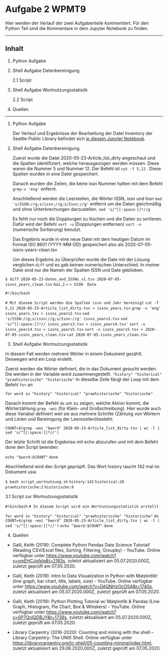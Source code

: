 # Aufgabe 2 WPMT9
Hier werden der Verlauf der zwei Aufgabenteile kommentiert. Für den Python Teil sind die Kommentare in dem Jupyter Notebook zu finden.

-----

## Inhalt
1. Python Aufgabe
2. Shell Aufgabe Datenbereinigung
    
    2.1 Script
3. Shell Aufgabe Wortnutzungsstatistik
    
    2.2 Script
3. Quellen
------

1. Python Aufgabe


   Der Verlauf und Ergebnisse der Bearbeitung der Datei Inventory der Seattle Public Library befindet sich [in diesem Jupyter Notebook](https://github.com/monalto/WPMT9.2/blob/master/Inventur%20der%20Seattle%20Public%20Library.ipynb).

2. Shell Aufgabe Datenbereinigung
 
    Zuerst wurde die Datei 2020-05-23-Article_list_dirty angeschaut und die Spalten identifiziert, welche herausgezogen werden müssen. Diese waren die Nummer 5 und Nummer 12. Der Befehl ist ```cut -f 5,12``` . Diese Spalten wurden in eine Datei gespeichert.

    Danach wurden die Zeilen, die keine issn Nummer hatten mit dem Befehl ```grep-v 'eng'``` enfernt.

    Anschließend werden die Leerstellen, die Wörter ISSN, issn und Issn s```ed 's/ISSN://g;s/issn://g;s/Issn://g'``` entfernt um die Daten gleichmäßig und ohne Unterbrechungen darzustellen. ```sed 's/^[[:space:]]*//g```

    Es fehlt nur noch die Dopplungen zu löschen und die Daten zu sortieren. Dafür wird der Befehl ```sort -u``` (Dopplungen entfernen) ```sort -n``` (numerische Sortierung) benutzt.

    Das Ergebnis wurde in eine neue Datei mit dem heutigen Datum im Format ISO 8601 (YYYY-MM-DD) gespeichert also als 2020-07-05-issns-years-clean.tsv

    Um dieses Ergebnis zu Überprüfen wurde die Date mit der Lösung verglichen ```diff``` und es gab keinen numerischen Unterschied. In meiner Datei sind nur die Namen der Spalten ISSN und Date geblieben.

```$ diff 2020-05-23-Dates_and_ISSNs_v1.tsv 2020-07-05-issns_years_clean.tsv```
```0a1,2```
```>```
```> ISSN  Date```

```#!/bin/bash```

```# Mit diesem Script werden die Spalten issn und Jahr bereinigt```
```cut -f 5,12 2020-05-23-Article_list_dirty.tsv > issns_years.tsv```
```grep -v 'eng' issns_years.tsv > issns_years2.tsv```
```sed 's/ISSN://g;s/issn://g;s/Issn://g' issns_years3.tsv```
```sed 's/^[[:space:]]*// issns_years3.tsv > issns_years4.tsv'```
```sort -u issns_years4.tsv > issns_years5.tsv```
```sort -n issns_years5.tsv > 2020-07-05-issns_years_clean.tsv```
```cat 2020-07-05-issns_years_clean.tsv```

3. Shell Aufgabe Wortnutzungsstatistik

In diesem Fall werden mehrere Wörter in einem Dokument gezählt. Deswegen wird ein Loop erstellt.

Zuerst werden die Wörter definiert, die in das Dokument gesucht werden. Die werden in der Variable word zusammengestellt. ```"history" "historical" "praehistorische" "historische"``` In dieselbe Zeile fängt der Loop mit dem Befehl ```for``` an 

```for word in "history" "historical" "praehistorische" "historische"```

Danach kommt der Befehl ```do``` um zu zeigen, welche Aktion kommt, die Wörterzählung ```grep -woi``` (für Klein- und Großschreibung). Hier wurde auch diese Variabel definiert weil sie aus mehrere Schritte (Zählung von Wörtern und Linien und Bereinigung der Leerezeilen)besteht: 

```COUNT=$(grep -woi "$word" 2020-05-23-Article_list_dirty.tsv | wc -l | sed 's/^[[:space:]]*//')```

Der letzte Schritt ist die Ergebnise mit echo abzurufen und mit dem Befehl done den Script beenden:

```echo "$word:$COUNT"```
```done```

Abschließend wird den Script geprüpft. Das Wort history taucht 142 mal im Dokument usw.

```$ bash script_wortnutzung.sh```                                                    ```history:142```                                                                     ```historical:28```                                                                   ```praehistorische:2```                                                               ```historische:9```

3.1 Script zur Wortnutzungsstatistik

```#!bin/bash```
```# In diesem Script wird ein Wortnutzungsstatistik erstellt```

```for word in "history" "historical" "praehistorische" "historische"```
```do```
```COUNT=$(grep -woi "$word" 2020-05-23-Article_list_dirty.tsv | wc -l | sed 's/^[[:space:]]*//')```
```echo "$word:$COUNT"```
```done```


4. Quellen

* Galli, Keith (2018): Complete Python Pandas Data Science Tutorial! (Reading CSV/Excel files, Sorting, Filtering, Groupby) - YouTube. Online verfügbar unter https://www.youtube.com/watch?v=vmEHCJofslg&t=2183s, zuletzt aktualisiert am 05.07.2020.000Z, zuletzt geprüft am 07.05.2020.

* Galli, Keith (2019): Intro to Data Visualization in Python with Matplotlib! (line graph, bar chart, title, labels, size) - YouTube. Online verfügbar unter https://www.youtube.com/watch?v=DAQNHzOcO5A&t=1740s, zuletzt aktualisiert am 05.07.2020.000Z, zuletzt geprüft am 07.05.2020.

* Galli, Keith (2019): Python Plotting Tutorial w/ Matplotlib & Pandas (Line Graph, Histogram, Pie Chart, Box & Whiskers) - YouTube. Online verfügbar unter https://www.youtube.com/watch?v=0P7QnIQDBJY&t=1739s, zuletzt aktualisiert am 05.07.2020.000Z, zuletzt geprüft am 07.05.2020.

* Library Carpentry (2016-2020): Counting and mining with the shell – Library Carpentry: The UNIX Shell. Online verfügbar unter https://librarycarpentry.org/lc-shell/05-counting-mining/index.html, zuletzt aktualisiert am 29.06.2020.000Z, zuletzt geprüft am 07.05.2020.

